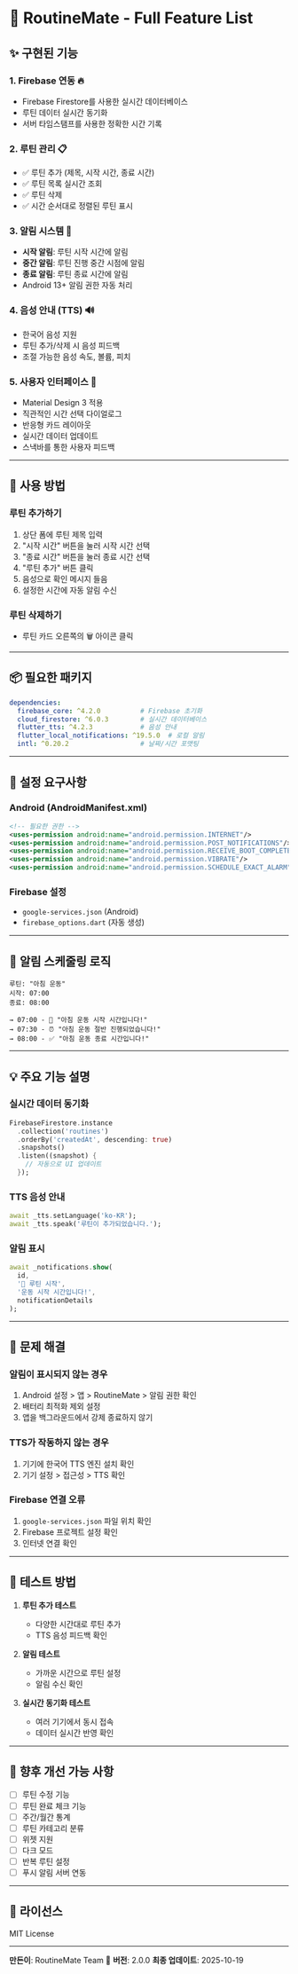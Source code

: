 # 🎯 RoutineMate - Full Feature List

## ✨ 구현된 기능

### 1. **Firebase 연동** 🔥
- Firebase Firestore를 사용한 실시간 데이터베이스
- 루틴 데이터 실시간 동기화
- 서버 타임스탬프를 사용한 정확한 시간 기록

### 2. **루틴 관리** 📋
- ✅ 루틴 추가 (제목, 시작 시간, 종료 시간)
- ✅ 루틴 목록 실시간 조회
- ✅ 루틴 삭제
- ✅ 시간 순서대로 정렬된 루틴 표시

### 3. **알림 시스템** 🔔
- **시작 알림**: 루틴 시작 시간에 알림
- **중간 알림**: 루틴 진행 중간 시점에 알림
- **종료 알림**: 루틴 종료 시간에 알림
- Android 13+ 알림 권한 자동 처리

### 4. **음성 안내 (TTS)** 🔊
- 한국어 음성 지원
- 루틴 추가/삭제 시 음성 피드백
- 조절 가능한 음성 속도, 볼륨, 피치

### 5. **사용자 인터페이스** 🎨
- Material Design 3 적용
- 직관적인 시간 선택 다이얼로그
- 반응형 카드 레이아웃
- 실시간 데이터 업데이트
- 스낵바를 통한 사용자 피드백

---

## 🚀 사용 방법

### 루틴 추가하기
1. 상단 폼에 루틴 제목 입력
2. "시작 시간" 버튼을 눌러 시작 시간 선택
3. "종료 시간" 버튼을 눌러 종료 시간 선택
4. "루틴 추가" 버튼 클릭
5. 음성으로 확인 메시지 들음
6. 설정한 시간에 자동 알림 수신

### 루틴 삭제하기
- 루틴 카드 오른쪽의 🗑️ 아이콘 클릭

---

## 📦 필요한 패키지

```yaml
dependencies:
  firebase_core: ^4.2.0          # Firebase 초기화
  cloud_firestore: ^6.0.3        # 실시간 데이터베이스
  flutter_tts: ^4.2.3            # 음성 안내
  flutter_local_notifications: ^19.5.0  # 로컬 알림
  intl: ^0.20.2                  # 날짜/시간 포맷팅
```

---

## 🔧 설정 요구사항

### Android (AndroidManifest.xml)
```xml
<!-- 필요한 권한 -->
<uses-permission android:name="android.permission.INTERNET"/>
<uses-permission android:name="android.permission.POST_NOTIFICATIONS"/>
<uses-permission android:name="android.permission.RECEIVE_BOOT_COMPLETED"/>
<uses-permission android:name="android.permission.VIBRATE"/>
<uses-permission android:name="android.permission.SCHEDULE_EXACT_ALARM"/>
```

### Firebase 설정
- `google-services.json` (Android)
- `firebase_options.dart` (자동 생성)

---

## 🎯 알림 스케줄링 로직

```
루틴: "아침 운동"
시작: 07:00
종료: 08:00

→ 07:00 - 🎯 "아침 운동 시작 시간입니다!"
→ 07:30 - ⏰ "아침 운동 절반 진행되었습니다!"
→ 08:00 - ✅ "아침 운동 종료 시간입니다!"
```

---

## 💡 주요 기능 설명

### 실시간 데이터 동기화
```dart
FirebaseFirestore.instance
  .collection('routines')
  .orderBy('createdAt', descending: true)
  .snapshots()
  .listen((snapshot) {
    // 자동으로 UI 업데이트
  });
```

### TTS 음성 안내
```dart
await _tts.setLanguage('ko-KR');
await _tts.speak('루틴이 추가되었습니다.');
```

### 알림 표시
```dart
await _notifications.show(
  id, 
  '🎯 루틴 시작', 
  '운동 시작 시간입니다!', 
  notificationDetails
);
```

---

## 🐛 문제 해결

### 알림이 표시되지 않는 경우
1. Android 설정 > 앱 > RoutineMate > 알림 권한 확인
2. 배터리 최적화 제외 설정
3. 앱을 백그라운드에서 강제 종료하지 않기

### TTS가 작동하지 않는 경우
1. 기기에 한국어 TTS 엔진 설치 확인
2. 기기 설정 > 접근성 > TTS 확인

### Firebase 연결 오류
1. `google-services.json` 파일 위치 확인
2. Firebase 프로젝트 설정 확인
3. 인터넷 연결 확인

---

## 📱 테스트 방법

1. **루틴 추가 테스트**
   - 다양한 시간대로 루틴 추가
   - TTS 음성 피드백 확인

2. **알림 테스트**
   - 가까운 시간으로 루틴 설정
   - 알림 수신 확인

3. **실시간 동기화 테스트**
   - 여러 기기에서 동시 접속
   - 데이터 실시간 반영 확인

---

## 🔮 향후 개선 가능 사항

- [ ] 루틴 수정 기능
- [ ] 루틴 완료 체크 기능
- [ ] 주간/월간 통계
- [ ] 루틴 카테고리 분류
- [ ] 위젯 지원
- [ ] 다크 모드
- [ ] 반복 루틴 설정
- [ ] 푸시 알림 서버 연동

---

## 📄 라이선스
MIT License

---

**만든이**: RoutineMate Team 🚀
**버전**: 2.0.0
**최종 업데이트**: 2025-10-19
